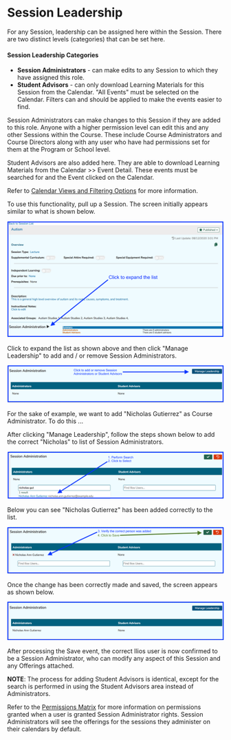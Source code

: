 # Session Leadership

For any Session, leadership can be assigned here within the Session. There are two distinct levels \(categories\) that can be set here. 

#### Session Leadership Categories

* **Session Administrators** - can make edits to any Session to which they have assigned this role.
* **Student Advisors** - can only download Learning Materials for this Session from the Calendar. "All Events" must be selected on the Calendar. Filters can and should be applied to make the events easier to find.

Session Administrators can make changes to this Session if they are added to this role. Anyone with a higher permission level can edit this and any other Sessions within the Course. These include Course Administrators and Course Directors along with any user who have had permissions set for them at the Program or School level.

Student Advisors are also added here. They are able to download Learning Materials from the Calendar &gt;&gt; Event Detail. These events must be searched for and the Event clicked on the Calendar. 

Refer to [Calendar Views and Filtering Options](https://iliosproject.gitbook.io/ilios-user-guide/dashboard/calendar-search-and-filter-options) for more information.

To use this functionality, pull up a Session. The screen initially appears similar to what is shown below. 

![](../../.gitbook/assets/sess_ldrship1.png)

Click to expand the list as shown above and then click "Manage Leadership" to add and / or remove Session Administrators.

![](../../.gitbook/assets/sess_ldrship2.png)

For the sake of example, we want to add "Nicholas Gutierrez" as Course Administrator. To do this ...

After clicking "Manage Leadership", follow the steps shown below to add the correct "Nicholas" to list of Session Administrators.

![](../../.gitbook/assets/sess_ldrship3.png)

Below you can see "Nicholas Gutierrez" has been added correctly to the list. 

![](../../.gitbook/assets/sess_ldrship4.png)

Once the change has been correctly made and saved, the screen appears as shown below.

![](../../.gitbook/assets/sess_ldrship5.png)

After processing the Save event, the correct Ilios user is now confirmed to be a Session Administrator, who can modify any aspect of this Session and any Offerings attached.

**NOTE**: The process for adding Student Advisors is identical, except for the search is performed in using the Student Advisors area instead of Administrators.

Refer to the [Permissions Matrix](https://docs.google.com/spreadsheets/d/1FbR53C2clvNoWZHMElQRfuJ4jHbZtr5pFl11et0zszY/edit?ts=5ad90141#gid=0) for more information on permissions granted when a user is granted Session Administrator rights. Session Administrators will see the offerings for the sessions they administer on their calendars by default.

